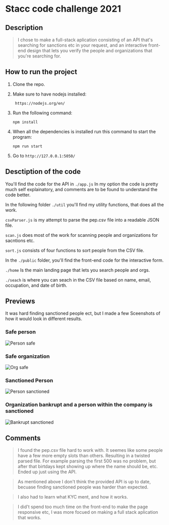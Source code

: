 # Stacc code challenge 2021

## Description
> I chose to make a full-stack aplication consisting of an API that's searching for sanctions etc in your request, and an interactive front-end design that lets you verify the people and organizations that you're searching for. 

## How to run the project
1. Clone the repo.

2. Make sure to have nodejs installed:

        https://nodejs.org/en/

3. Run the following command:

    ````
    npm install
    ````

4. When all the dependencies is installed run this command to start the program:

    ````
    npm run start
    ````

5. Go to ````http://127.0.0.1:5050/````

## Desctiption of the code
You'll find the code for the API in 
````./app.js````
In my option the code is pretty much self explainatory, and comments are to be found to understand the code better.

In the following folder
````./util````
you'll find my utility functions, that does all the work.

````csvParser.js````
is my attempt to parse the pep.csv file into a readable JSON file.

````scan.js````
does most of the work for scanning people and organizations for sacntions etc. 

````sort.js````
consists of four functions to sort people from the CSV file. 

In the 
````./public````
folder, you'll find the front-end code for the interactive form. 

````./home````
Is the main landing page that lets you search people and orgs. 

````./seach````
is where you can seach in the CSV file based on name, email, occupation, and date of birth. 

## Previews
It was hard finding sanctioned people ect, but I made a few Sceenshots of how it would look in different results.

### Safe person

![Person safe](./images/Person_safe.png)

### Safe organization

![Org safe](./images/Org_safe.png)

### Sanctioned Person
![Person sanctioned](./images/Person_sanctioned.png)

### Organization bankrupt and a person within the company is sanctioned
![Bankrupt sanctioned](./images/Sanctioned_Bankrupt.png)


## Comments

> I found the pep.csv file hard to work with. It seemes like some people have a few more empty slots than others. Resulting in a twisted parsed file. For example parsing the first 500 was no problem, but after that birtdays kept showing up where the name should be, etc. Ended up just using the API.

> As mentioned above I don't think the provided API is up to date, becuase finding sanctioned people was harder than expected. 

> I also had to learn what KYC ment, and how it works. 

> I did't spend too much time on the front-end to make the page responsive etc, I was more focued on making a full stack aplication that works. 

